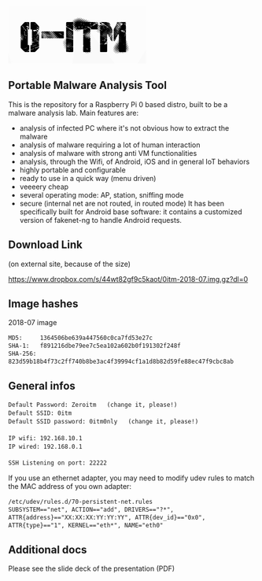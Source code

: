 

![Screenshot](img/logo.png)

## Portable  Malware Analysis Tool

This is the repository for a Raspberry Pi 0 based distro, built to be a malware analysis lab. Main features are:

+ analysis of infected PC where it's not obvious how to extract the malware
+ analysis of malware requiring a lot of human interaction
+ analysis of malware with strong anti VM functionalities
+ analysis, through the Wifi, of Android, iOS and in general IoT behaviors
+ highly portable and configurable
+ ready to use in a quick way (menu driven)
+ veeeery cheap
+ several operating mode: AP, station, sniffing mode
+ secure (internal net are not routed, in routed mode)
It has been specifically built for Android base software: it contains a customized version of fakenet-ng to handle Android requests.

## Download Link

(on external site, because of the size)

https://www.dropbox.com/s/44wt82gf9c5kaot/0itm-2018-07.img.gz?dl=0

## Image hashes

2018-07 image
```
MD5:     1364506be639a447560c0ca7fd53e27c
SHA-1:   f891216dbe79ee7c5ea102a602b0f191302f248f
SHA-256: 823d59b18b4f73c2ff740b8be3ac4f39994cf1a1d8b82d59fe88ec47f9cbc8ab
```

## General infos

```Default User: pi
Default Password: Zeroitm   (change it, please!)
Default SSID: 0itm
Default SSID password: 0itm0nly   (change it, please!)

IP wifi: 192.168.10.1
IP wired: 192.168.0.1

SSH Listening on port: 22222
```
If you use an ethernet adapter, you may need to modify udev rules to match the MAC address of you own adapter:
```
/etc/udev/rules.d/70-persistent-net.rules
SUBSYSTEM=="net", ACTION=="add", DRIVERS=="?*", ATTR{address}=="XX:XX:XX:YY:YY:YY", ATTR{dev_id}=="0x0", ATTR{type}=="1", KERNEL=="eth*", NAME="eth0"
```

## Additional docs

Please see the slide deck of the presentation (PDF)
